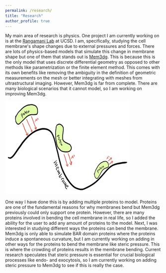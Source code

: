 ```yaml
---
permalink: /research/
title: "Research"
author_profile: true
---
```


My main area of research is physics. One project I am currently working on is at the [Rangamani Lab](https://sites.google.com/eng.ucsd.edu/prangamani/home) at UCSD. I am, specifically, studying the cell membrane's shape changes due to external pressures and forces. There are lots of physics-based models that simulate this change in membrane shape but one of them that stands out is [Mem3dg](https://github.com/RangamaniLabUCSD/Mem3DG). This is because this is the only model that uses discrete differential geometry as opposed to other methods like parametrization or the finite element method. This comes with its own benefits like removing the ambiguity in the definition of geometric measurements on the mesh or better integrating with meshes from ultrastructural imaging. However, Mem3dg is far from complete. There are many biological scenarios that it cannot model, so I am working on improving Mem3dg.

<img src='/images/Mem3dg.png' width="400" height = "300" >

One way I have done this is by adding multiple proteins to model. Proteins are one of the fundamental reasons for why membranes bend but Mem3dg previously could only support one protein. However, there are many proteins involved in bending the cell membrane in real life, so I added the ability for the user to add any amount of proteins to the model. Next, I was interested in studying different ways the proteins can bend the membrane. Mem3dg is only able to simulate BAR domain proteins where the proteins induce a spontaneous curvature, but I am currently working on adding in other ways for the proteins to bend the membrane like steric pressure. This is where the crowding of proteins results in the membrane bending. Current research speculates that steric pressure is essential for crucial biological processes like endo- and exocytosis, so I am currently working on adding steric pressure to Mem3dg to see if this is really the case.
